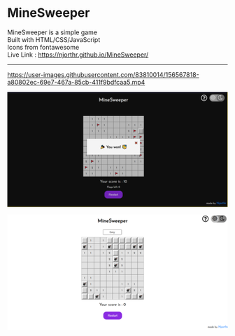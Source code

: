 # MineSweeper
MineSweeper is a simple game  
Built with HTML/CSS/JavaScript  
Icons from fontawesome  
Live Link : https://njorthr.github.io/MineSweeper/  
<hr>    


https://user-images.githubusercontent.com/83810014/156567818-a80802ec-69e7-467a-85cb-411f9bdfcaa5.mp4

![minesweeper_ss_1](https://github.com/Njorthr/MineSweeper/blob/5d53d8ed10284ec7c041d5d21da65d0a5b0a167b/media/ss_1.PNG)  


![minesweeper_ss_2](https://github.com/Njorthr/MineSweeper/blob/5d53d8ed10284ec7c041d5d21da65d0a5b0a167b/media/ss_2.PNG)  

